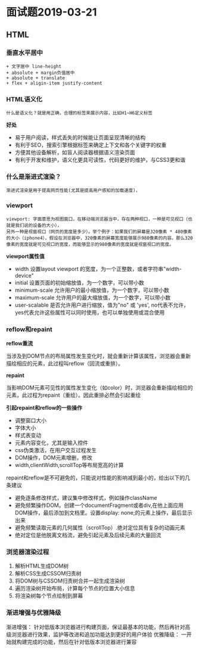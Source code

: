 # 面试题2019-03-21

## HTML

### 垂直水平居中

    + 文字居中 line-height
    + absolute + margin负值居中
    + absolute + translate
    + flex + aligin-item justify-content

### HTML语义化

    什么是语义化？就是用正确，合理的标签来展示内容，比如H1~H6定义标签

**好处**

* 易于用户阅读，样式丢失的时候能让页面呈现清晰的结构
* 有利于SEO，搜索引擎根据标签来确定上下文和各个关键字的权重
* 方便其他设备解析，如盲人阅读器根据语义渲染页面
* 有利于开发和维护，语义化更具可读性，代码更好的维护，与CSS3更和谐

### 什么是渐进式渲染？

    渐进式渲染是用于提高网页性能(尤其是提高用户感知的加载速度)，

### viewport

    viewport: 字面意思为视图窗口，在移动端浏览器当中，存在两种视口，一种是可见视口（也就是我们说的设备的大小），
    另外一种是视窗视口（网页的宽度是多少）。举个例子：如果我们的屏幕是320像素 * 480像素的大小（iphone4），假设在浏览器中，320像素的屏幕宽度能够展示980像素的内容。那么320像素的宽度就是可见视口的宽度，而能够显示的980像素的宽度就是视窗视口的宽度。

 **viewport属性值**

* width 设置layout viewport 的宽度，为一个正整数，或者字符串"width-device"
* initial 设置页面的初始缩放值，为一个数字，可以带小数
* minimum-scale 允许用户的最小缩放值，为一个数字，可以带小数
* maximum-scale 允许用户的最大缩放值，为一个数字，可以带小数
* user-scalable 是否允许用户进行缩放，值为"no" 或 'yes', no代表不允许，yes代表允许这些属性可以同时使用，也可以单独使用或混合使用

### reflow和repaint

**reflow重流**

当涉及到DOM节点的布局属性发生变化时，就会重新计算该属性，浏览器会重新描绘相应的元素，此过程叫reflow（回流或重排）。

**repaint**

当影响DOM元素可见性的属性发生变化（如color）时，浏览器会重新描绘相应的元素，此过程为repaint（重绘）。因此重排必然会引起重绘

**引起repaint和reflow的一些操作**

* 调整窗口大小
* 字体大小
* 样式表变动
* 元素内容变化，尤其是输入控件
* css伪类激活，在用户交互过程发生
* DOM操作，DOM元素增删，修改
* width,clientWidth,scrollTop等布局宽高的计算

repaint和reflow是不可避免的，只能说对性能的影响减到最小的，给出以下的几条建议

* 避免逐条修改样式，建议集中修改样式，例如操作className
* 避免频繁操作DOM。创建一个documentFragment或者div,在他上面应用DOM操作，最后添加到文档里。设置display: none;的元素上操作，最后显示出来
* 避免频繁读取元素的几何属性（scrollTop）.绝对定位具有复杂的动画元素
* 绝对定位是他脱离文档流，避免引起元素及后续元素的大量回流


### 浏览器渲染过程

1. 解析HTML生成DOM树
2. 解析CSS生成CSSOM归责树
3. 将DOM树与CSSOM归责树合并一起生成渲染树
4. 遍历渲染树开始布局，计算每个节点的位置大小信息
5. 将渲染树每个节点绘制到屏幕

### 渐进增强与优雅降级

渐进增强： 针对低版本浏览器进行构建页面，保证最基本的功能，然后再针对高级浏览器进行效果，监护等改进和追加功能达到更好的用户体验
优雅降级： 一开始就构建完成的功能，然后在针对低版本浏览器进行兼容